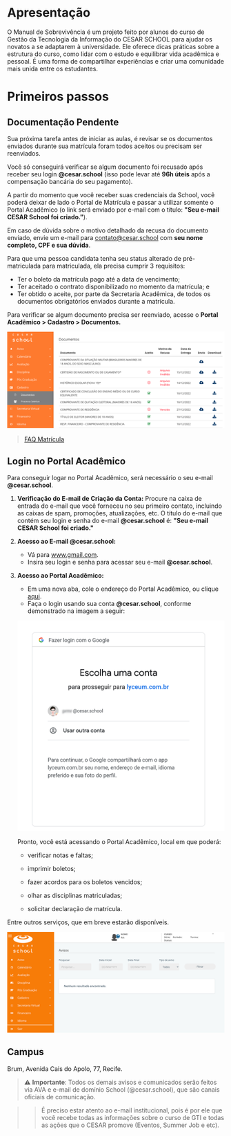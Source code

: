# Apresentação

O Manual de Sobrevivência é um projeto feito por alunos do curso de Gestão da Tecnologia da Informação do CESAR SCHOOL para ajudar os novatos a se adaptarem à universidade. Ele oferece dicas práticas sobre a estrutura do curso, como lidar com o estudo e equilibrar vida acadêmica e pessoal. É uma forma de compartilhar experiências e criar uma comunidade mais unida entre os estudantes.

# Primeiros passos
## Documentação Pendente

Sua próxima tarefa antes de iniciar as aulas, é revisar se os documentos enviados durante sua matrícula foram todos aceitos ou precisam ser reenviados.

Você só conseguirá verificar se algum documento foi recusado após receber seu login **@cesar.school** (isso pode levar até **96h úteis** após a compensação bancária do seu pagamento).

A partir do momento que você receber suas credenciais da School, você poderá deixar de lado o Portal de Matrícula e passar a utilizar somente o Portal Acadêmico (o link será enviado por e-mail com o título: **"Seu e-mail CESAR School foi criado."**).

Em caso de dúvida sobre o motivo detalhado da recusa do documento enviado, envie um e-mail para [contato@cesar.school](mailto:contato@cesar.school) com **seu nome completo, CPF e sua dúvida**.

Para que uma pessoa candidata tenha seu status alterado de pré-matriculada para matriculada, ela precisa cumprir 3 requisitos:

- Ter o boleto da matrícula pago até a data de vencimento;
- Ter aceitado o contrato disponibilizado no momento da matrícula; e
- Ter obtido o aceite, por parte da Secretaria Acadêmica, de todos os documentos obrigatórios enviados durante a matrícula.

Para verificar se algum documento precisa ser reenviado, acesse o **Portal Acadêmico > Cadastro > Documentos.**

![Documentos](../assets/img/view-aluno-lyceum.png)

> [FAQ Matrícula](https://sites.google.com/cesar.school/graduacao/matr%C3%ADcula/faq) </br>

## Login no Portal Acadêmico

Para conseguir logar no Portal Acadêmico, será necessário o seu e-mail **@cesar.school**.

1. **Verificação do E-mail de Criação da Conta:**
   Procure na caixa de entrada do e-mail que você forneceu no seu primeiro contato, incluindo as caixas de spam, promoções, atualizações, etc. O título do e-mail que contém seu login e senha do e-mail **@cesar.school** é: **"Seu e-mail CESAR School foi criado."**

2. **Acesso ao E-mail @cesar.school:**
   * Vá para www.gmail.com.
   * Insira seu login e senha para acessar seu e-mail **@cesar.school**.

3. **Acesso ao Portal Acadêmico:**
   * Em uma nova aba, cole o endereço do Portal Acadêmico, ou clique [aqui](https://cesar.lyceum.com.br/AOnline3/#/home/avisos).
   * Faça o login usando sua conta **@cesar.school**, conforme demonstrado na imagem a seguir:

   ![Exemplo de Login](../assets/img/ok-login-portal-academico.png)

   Pronto, você está acessando o Portal Acadêmico, local em que poderá:

    * verificar notas e faltas;

    * imprimir boletos;

    * fazer acordos para os boletos vencidos;

    * olhar as disciplinas matriculadas;

    * solicitar declaração de matrícula.

Entre outros serviços, que em breve estarão disponíveis.

![Lyceum](../assets/img/ok-home-lyceum.png)

## Campus
Brum, Avenida Cais do Apolo, 77, Recife.

> :warning: **Importante**: Todos os demais avisos e comunicados serão feitos via AVA e e-mail de domínio School (@cesar.school), que são canais oficiais de comunicação. 

>> É preciso estar atento ao e-mail institucional, pois é por ele que você recebe todas as informações sobre o curso de GTI e todas as ações que o CESAR promove (Eventos, Summer Job e etc).
